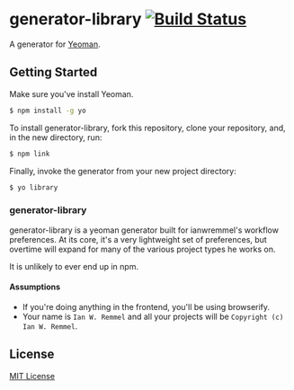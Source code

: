# generator-library [![Build Status](https://secure.travis-ci.org/ianwremmel/generator-library.png?branch=master)](https://travis-ci.org/ianwremmel/generator-library)

A generator for [Yeoman](http://yeoman.io).


## Getting Started

Make sure you've install Yeoman.

```bash
$ npm install -g yo
```

To install generator-library, fork this repository, clone your repository, and, in the new directory, run:

```bash
$ npm link
```

Finally, invoke the generator from your new project directory:

```bash
$ yo library
```

### generator-library

generator-library is a yeoman generator built for ianwremmel's workflow preferences. At its core, it's a very lightweight set of preferences, but overtime will expand for many of the various project types he works on.

It is unlikely to ever end up in npm.

#### Assumptions

- If you're doing anything in the frontend, you'll be using browserify.
- Your name is `Ian W. Remmel` and all your projects will be `Copyright (c) Ian W. Remmel`.

## License

[MIT License](http://en.wikipedia.org/wiki/MIT_License)
